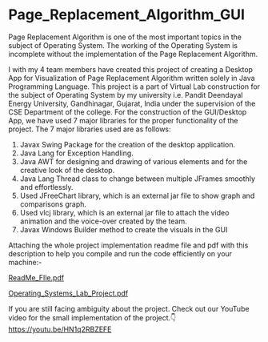 # Page_Replacement_Algorithm_GUI
Page Replacement Algorithm is one of the most important topics in the subject of Operating System. The working of the Operating System is incomplete without the implementation of the Page Replacement Algorithm.

I with my 4 team members have created this project of creating a Desktop App for Visualization of Page Replacement Algorithm written solely in Java Programming Language. This project is a part of Virtual Lab construction for the subject of Operating System by my university i.e. Pandit Deendayal Energy University, Gandhinagar, Gujarat, India under the supervision of the CSE Department of the college. For the construction of the GUI/Desktop App, we have used 7 major libraries for the proper functionality of the project. The 7 major libraries used are as follows:

1. Javax Swing Package for the creation of the desktop application.
2. Java Lang for Exception Handling.
3. Java AWT for designing and drawing of various elements and for the creative look of the desktop.
4. Java Lang Thread class to change between multiple JFrames smoothly and effortlessly.
5. Used JFreeChart library, which is an external jar file to show graph and comparisons graph.
6. Used vlcj library, which is an external jar file to attach the video animation and the voice-over created by the team.
7. Javax Windows Builder method to create the visuals in the GUI

Attaching the whole project implementation readme file and pdf with this description to help you compile and run the code efficiently on your machine:-

[ReadMe_FIle.pdf](https://github.com/pratvi0511/Page_Replacement_Algorithm_GUI/blob/main/ReadMe_FIle.pdf)

[Operating_Systems_Lab_Project.pdf](https://github.com/pratvi0511/Page_Replacement_Algorithm_GUI/blob/main/Operating_Systems_Lab_Project.pdf)

If you are still facing ambiguity about the project. Check out our YouTube video for the small implementation of the project.👇
https://youtu.be/HN1q2RBZEFE
